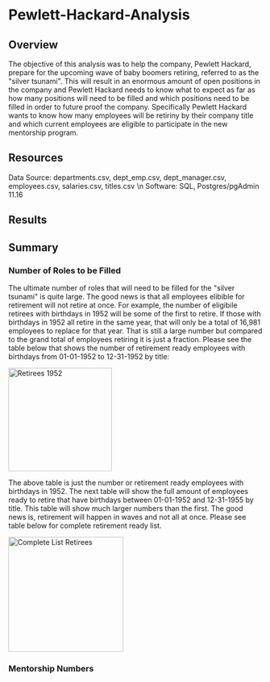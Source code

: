 # Pewlett-Hackard-Analysis
## Overview
The objective of this analysis was to help the company, Pewlett Hackard, prepare for the upcoming wave of baby boomers retiring, referred to as the "silver tsunami". This will result in an enormous amount of open positions in the company and Pewlett Hackard needs to know what to expect as far as how many positions will need to be filled and which positions need to be filled in order to future proof the company. Specifically Pewlett Hackard wants to know how many employees will be retiriny by their company title and which current employees are eligible to participate in the new mentorship program. 

## Resources
Data Source: departments.csv, dept_emp.csv, dept_manager.csv, employees.csv, salaries.csv, titles.csv \n
Software: SQL, Postgres/pgAdmin 11.16

## Results

## Summary 
### Number of Roles to be Filled
The ultimate number of roles that will need to be filled for the "silver tsunami" is quite large.  The good news is that all employees elibible for retirement will not retire at once.  For example, the number of eligibile retirees with birthdays in 1952 will be some of the first to retire.  If those with birthdays in 1952 all retire in the same year, that will only be a total of 16,981 employees to replace for that year. That is still a large number but compared to the grand total of employees retiring it is just a fraction.  Please see the table below that shows the number of retirement ready employees with birthdays from 01-01-1952 to 12-31-1952 by title:

<img width="205" alt="Retirees 1952" src="https://user-images.githubusercontent.com/106348899/181626651-125c6a34-124f-4619-a33d-f1523ba91098.png">

The above table is just the number or retirement ready employees with birthdays in 1952.  The next table will show the full amount of employees ready to retire that have birthdays between 01-01-1952 and 12-31-1955 by title.  This table will show much larger numbers than the first.  The good news is, retirement will happen in waves and not all at once.  Please see table below for complete retirement ready list. 

<img width="228" alt="Complete List Retirees" src="https://user-images.githubusercontent.com/106348899/181626249-36abf052-bb7b-422d-9638-51efb337b947.png">

### Mentorship Numbers
